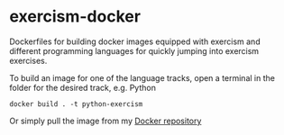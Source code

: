 # exercism-docker
 Dockerfiles for building docker images equipped with exercism and different programming languages for quickly jumping into exercism exercises.

To build an image for one of the language tracks, open a terminal in the folder for the desired track, e.g. Python

`docker build . -t python-exercism`

Or simply pull the image from my [Docker repository](https://hub.docker.com/u/markbouk)
